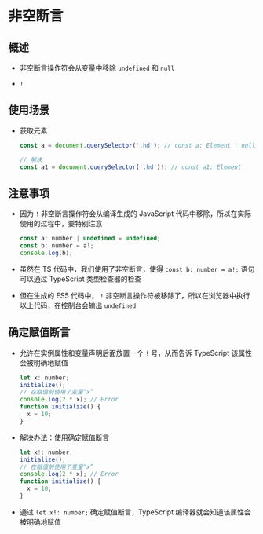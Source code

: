 # 非空断言

## 概述

  - 非空断言操作符会从变量中移除 `undefined` 和 `null`

  - `!`

## 使用场景

  - 获取元素

    ```ts
    const a = document.querySelector('.hd'); // const a: Element | null

    // 解决
    const a1 = document.querySelector('.hd')!; // const a1: Element
    ```

## 注意事项

  - 因为 `!` ⾮空断⾔操作符会从编译⽣成的 JavaScript 代码中移除，所以在实际使⽤的过程中，要特别注意

    ```js
    const a: number | undefined = undefined;
    const b: number = a!;
    console.log(b);
    ```

  - 虽然在 TS 代码中，我们使⽤了⾮空断⾔，使得 `const b: number = a!;` 语句可以通过 TypeScript 类型检查器的检查

  - 但在⽣成的 ES5 代码中， `!` ⾮空断⾔操作符被移除了，所以在浏览器中执⾏以上代码，在控制台会输出 `undefined`

## 确定赋值断言

  - 允许在实例属性和变量声明后⾯放置⼀个 `!` 号，从⽽告诉 TypeScript 该属性会被明确地赋值

    ```js
    let x: number;
    initialize();
    // 在赋值前使用了变量“x”
    console.log(2 * x); // Error
    function initialize() {
      x = 10;
    }
    ```

  - 解决办法：使⽤确定赋值断⾔

    ```js
    let x!: number;
    initialize();
    // 在赋值前使用了变量“x”
    console.log(2 * x); // Error
    function initialize() {
      x = 10;
    }
    ```

  - 通过 `let x!: number;` 确定赋值断⾔，TypeScript 编译器就会知道该属性会被明确地赋值
